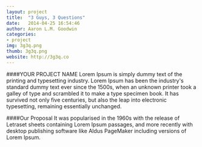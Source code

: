 ```yaml
---
layout: project
title:  "3 Guys, 3 Questions"
date:   2014-04-25 16:54:46
author: Aaron L.M. Goodwin
categories:
- project
img: 3g3q.png
thumb: 3g3q.png
website: http://3g3q.co
---
```

####YOUR PROJECT NAME
Lorem Ipsum is simply dummy text of the printing and typesetting industry. Lorem Ipsum has been the industry's standard dummy text ever since the 1500s, when an unknown printer took a galley of type and scrambled it to make a type specimen book. It has survived not only five centuries, but also the leap into electronic typesetting, remaining essentially unchanged.

####Our Proposal
It was popularised in the 1960s with the release of Letraset sheets containing Lorem Ipsum passages, and more recently with desktop publishing software like Aldus PageMaker including versions of Lorem Ipsum.
